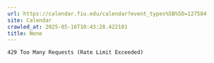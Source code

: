 ```yaml
---
url: https://calendar.fiu.edu/calendar?event_types%5B%5D=127584
site: Calendar
crawled_at: 2025-05-16T10:43:28.422101
title: None
---
```


```
429 Too Many Requests (Rate Limit Exceeded)

```

